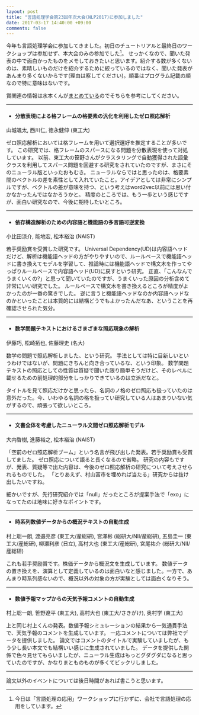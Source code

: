```yaml
---
layout: post
title: "言語処理学会第23回年次大会(NLP2017)に参加しました"
date: 2017-03-17 14:40:00 +09:00
comments: false
---
```


今年も言語処理学会に参加してきました。初日のチュートリアルと最終日のワークショップは参加せず、本大会のみの参加でした[^workshop]。
せっかくなので、聞いた発表の中で面白かったものをメモしておきたいと思います。紹介する数が多くないのは、素晴しいものだけを紹介するために絞っているのではなく、聞いた発表があんまり多くないからです(理由は察してください)。順番はプログラム記載の順なので特に意味はないです。

賞関連の情報は水本くんが[まとめている](http://tomo-wb.jp/blog/conference/nlp2017-award)のでそちらを参考にしてください。


[^workshop]:今日は「言語処理の応用」ワークショップに行かずに、会社で言語処理の応用をしています。

-------------------------

- <h4>分散表現による格フレームの格要素の汎化を利用したゼロ照応解析</h4>
山城颯太, 西川仁, 徳永健伸 (東工大)<br>

ゼロ照応解析においては格フレームを用いて選択選好を推定することが多いです。
この研究では、格フレームのスパースになる問題を分散表現を使って対処しています。
以前、東工大の笹野さんがクラスタリングで自動獲得された語彙クラスを利用してスパース問題を回避する研究をされていたのですが、まさにそのニューラル版といったおもむき。
ニューラルならではと思ったのは、格要素間のベクトルの差を素性として入れていたこと。アイデアとしては非常にシンプルですが、ベクトルの差が意味を持つ、という考えはword2vec以前には思い付かなかったんではなかろうかと。
精度のところでは、もう一歩という感じですが、面白い研究なので、今後に期待したいところ。

-------------------------


- <h4>依存構造解析のための内容語と機能語の多言語可逆変換</h4>
小比田涼介, 能地宏, 松本裕治 (NAIST)<br>

若手奨励賞を受賞した研究です。
Universal Dependency(UD)は内容語ヘッドだけど、解析は機能語ヘッドの方がやりやすいので、ルールベースで機能語ヘッドに書き換えてモデルを学習して、推論時には機能語ヘッドで構文木を作ってやっぱりルールベースで内容語ヘッド(UD)に戻すという研究。
正直、「こんなんでうまくいくの?」と思って聞いていたのですが、うまくいった原因の分析含めて非常にいい研究でした。
ルールベースで構文木を書き換えるところが精度がよかったのが一番の驚きでした。
逆に言うと機能語ヘッドなのか内容語ヘッドなのかといったことは本質的には結構どうでもよかったんだなあ、ということを再確認させられた気分。


-------------------------

- <h4>数学問題テキストにおけるさまざまな照応現象の解析</h4>
伊藤巧, 松崎拓也, 佐藤理史 (名大)<br>

数学の問題で照応解析しました、という研究。
手法としては特に目新しいというわけではないが、問題にきちんと向き合っているな、という印象。
数学問題テキストの照応としての性質は質疑で聞いた限り簡単そうだけど、そのレベルに載せるための前処理的部分をしっかりできているのは立派だなと。

タイトルを見て照応だけかと思ったら、名詞のノ格のゼロ照応も扱っていたのは意外だった。今、いわゆる名詞の格を扱ってい研究している人はあまりいない気がするので、頑張って欲しいところ。

------------------------

- <h4>文書全体を考慮したニューラル文間ゼロ照応解析モデル</h4>
大内啓樹, 進藤裕之, 松本裕治 (NAIST)<br>

「空前のゼロ照応解析ブーム」という名言が飛び出した発表。若手奨励賞も受賞してました。
ゼロ照応について語ると長くなるので省略。
研究の内容もですが、発表、質疑等で出た内容は、今後のゼロ照応解析の研究について考えさせられるものでした。
「とりあえず、村山富市を埋めれば当たる」研究からは抜け出したいですね。

細かいですが、先行研究紹介では「null」だったところが提案手法で「exo」になってたのは地味に好きなポイントです。


------------------------

- <h4>時系列数値データからの概況テキストの自動生成</h4>
村上聡一朗, 渡邉亮彦 (東工大/産総研), 宮澤彬 (総研大/NII/産総研), 五島圭一 (東工大/産総研), 柳瀬利彦 (日立), 高村大也 (東工大/産総研), 宮尾祐介 (総研大/NII/産総研)<br>

これも若手奨励賞です。株価データから概況文を生成しています。
数値データの置き換えを、演算として定義しているのは面白いなと感じました。一方で、あんまり時系列感ないので、概況以外の対象の方が実験としては面白くなりそう。

------------------------

- <h4>数値予報マップからの天気予報コメントの自動生成</h4>
村上聡一朗, 笹野遼平 (東工大), 高村大也 (東工大/さきがけ), 奥村学 (東工大)<br>

上と同じ村上くんの発表。数値予報シミュレーションの結果から一気通貫手法で、天気予報のコメントを生成しています。
一応コメントについては弊社でデータを提供しました。
論文ではコメントのタイトルで実験していましたが、もう少し長い本文でも結構いい感じに生成されていました。
データを提供した関係で色々見せてもらいましたが、ニューラル生成はもっとグダグダになると思っていたのですが、かなりまとものものが多くてビックリしました。

------------------------


論文以外のイベントについては後日時間があれば書こうと思います。
